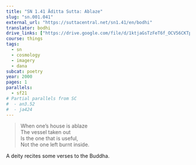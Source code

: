 ```yaml
---
title: "SN 1.41 Āditta Sutta: Ablaze"
slug: "sn.001.041"
external_url: "https://suttacentral.net/sn1.41/en/bodhi"
translator: bodhi
drive_links: ["https://drive.google.com/file/d/1ktjaGsTzFeT6f_OCV56CKTp1DC3_v1ur/view?usp=drivesdk"]
course: things
tags:
  - sn
  - cosmology
  - imagery
  - dana
subcat: poetry
year: 2000
pages: 1
parallels:
  - sf21
# Partial parallels from SC
#  - an3.52
#  - ja424
---
```


> When one’s house is ablaze  
The vessel taken out  
Is the one that is useful,  
Not the one left burnt inside.

A deity recites some verses to the Buddha.

